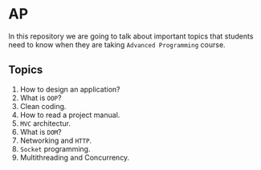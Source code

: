 # AP

In this repository we are going to talk about important topics that students need to know
when they are taking ```Advanced Programming``` course.

## Topics

1. How to design an application?
3. What is ```OOP```?
4. Clean coding.
5. How to read a project manual.
6. ```MVC``` architectur.
7. What is ```DOM```?
8. Networking and ```HTTP```.
9. ```Socket``` programming.
10. Multithreading and Concurrency.

